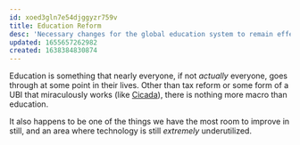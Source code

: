 ```yaml
---
id: xoed3gln7e54djggyzr759v
title: Education Reform
desc: 'Necessary changes for the global education system to remain effective 📚'
updated: 1655657262982
created: 1638384830874
---
```


Education is something that nearly everyone, if not *actually* everyone, goes through at some point in their lives. Other than tax reform or some form of a UBI that miraculously works (like [Cicada](https://github.com/the-laughing-monkey/cicada-platform)), there is nothing more macro than education.

It also happens to be one of the things we have the most room to improve in still, and an area where technology is still *extremely* underutilized.
